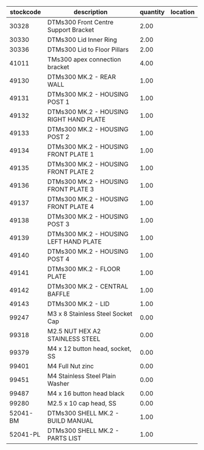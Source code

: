 |stockcode|description|quantity|location|
|---------|-----------|--------|--------|
|30328|DTMs300 Front Centre Support Bracket|2.00||
|30330|DTMs300 Lid Inner Ring|2.00||
|30336|DTMs300 Lid to Floor Pillars|2.00||
|41011|TMs300 apex connection bracket|4.00||
|49130|DTMs300 MK.2 - REAR WALL|1.00||
|49131|DTMs300 MK.2 - HOUSING POST 1|1.00||
|49132|DTMs300 MK.2 - HOUSING RIGHT HAND PLATE|1.00||
|49133|DTMs300 MK.2 - HOUSING POST 2|1.00||
|49134|DTMs300 MK.2 - HOUSING FRONT PLATE 1|1.00||
|49135|DTMs300 MK.2 - HOUSING FRONT PLATE 2|1.00||
|49136|DTMs300 MK.2 - HOUSING FRONT PLATE 3|1.00||
|49137|DTMs300 MK.2 - HOUSING FRONT PLATE 4|1.00||
|49138|DTMs300 MK.2 - HOUSING POST 3|1.00||
|49139|DTMs300 MK.2 - HOUSING LEFT HAND PLATE|1.00||
|49140|DTMs300 MK.2 - HOUSING POST 4|1.00||
|49141|DTMs300 MK.2 - FLOOR PLATE|1.00||
|49142|DTMs300 MK.2 - CENTRAL BAFFLE|1.00||
|49143|DTMs300 MK.2 - LID|1.00||
|99247|M3 x 8 Stainless Steel Socket Cap|0.00||
|99318|M2.5 NUT HEX A2 STAINLESS STEEL|0.00||
|99379|M4 x 12 button head, socket, SS|0.00||
|99401|M4 Full Nut zinc|0.00||
|99451|M4 Stainless Steel Plain Washer|0.00||
|99487|M4 x 16 button head black|0.00||
|99280|M2.5 x 10 cap head, SS|0.00||
|52041-BM|DTMs300 SHELL MK.2 - BUILD MANUAL|1.00||
|52041-PL|DTMs300 SHELL MK.2 - PARTS LIST|1.00||
